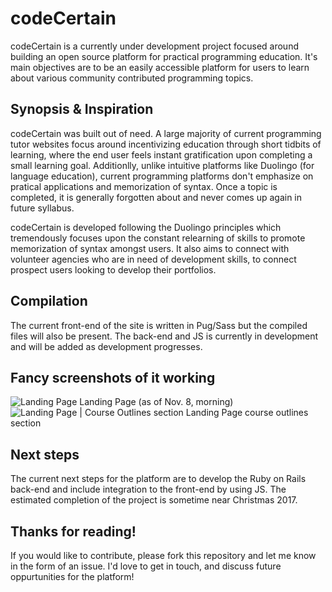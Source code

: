 # codeCertain
codeCertain is a currently under development project focused around building an open source platform for practical programming education. It's main objectives are to be an easily accessible platform for users to learn about various community contributed programming topics. 

## Synopsis & Inspiration
codeCertain was built out of need. A large majority of current programming tutor websites focus around incentivizing education through short tidbits of learning, where the end user feels instant gratification upon completing a small learning goal. Additionlly, unlike intuitive platforms like Duolingo (for language education), current programming platforms don't emphasize on pratical applications and memorization of syntax. Once a topic is completed, it is generally forgotten about and never comes up again in future syllabus. 

codeCertain is developed following the Duolingo principles which tremendously focuses upon the constant relearning of skills to promote memorization of syntax amongst users. It also aims to connect with volunteer agencies who are in need of development skills, to connect prospect users looking to develop their portfolios. 

## Compilation
The current front-end of the site is written in Pug/Sass but the compiled files will also be present. The back-end and JS is currently in development and will be added as development progresses. 

## Fancy screenshots of it working
![Landing Page](http://i.imgur.com/i7eLh23.png "Optional title")
Landing Page (as of Nov. 8, morning)
![Landing Page | Course Outlines section](http://i.imgur.com/qbqCSLf.png "Optional title")
Landing Page course outlines section

## Next steps
The current next steps for the platform are to develop the Ruby on Rails back-end and include integration to the front-end by using JS. The estimated completion of the project is sometime near Christmas 2017. 

## Thanks for reading!
If you would like to contribute, please fork this repository and let me know in the form of an issue. I'd love to get in touch, and discuss future oppurtunities for the platform!
